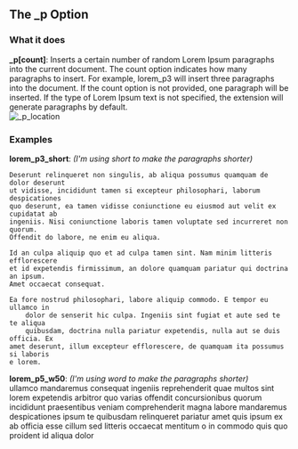 ## The _p Option
### What it does
**_p[count]**: Inserts a certain number of random Lorem Ipsum paragraphs into the current document. The count option indicates how many paragraphs to insert. For example, lorem_p3 will insert three paragraphs into the document. If the count option is not provided, one paragraph will be inserted. If the type of Lorem Ipsum text is not specified, the extension will generate paragraphs by default.  
![_p_location](https://github.com/trey-warner/lorem-help/blob/master/images/_p_location.png?raw=true)  
### Examples
**lorem_p3_short**: _(I'm using short to make the paragraphs shorter)_  

    Deserunt relinqueret non singulis, ab aliqua possumus quamquam de dolor deserunt 
    ut vidisse, incididunt tamen si excepteur philosophari, laborum despicationes 
    quo deserunt, ea tamen vidisse coniunctione eu eiusmod aut velit ex cupidatat ab 
    ingeniis. Nisi coniunctione laboris tamen voluptate sed incurreret non quorum. 
    Offendit do labore, ne enim eu aliqua.

    Id an culpa aliquip quo et ad culpa tamen sint. Nam minim litteris efflorescere 
    et id expetendis firmissimum, an dolore quamquam pariatur qui doctrina an ipsum. 
    Amet occaecat consequat.

    Ea fore nostrud philosophari, labore aliquip commodo. E tempor eu ullamco in 
        dolor de senserit hic culpa. Ingeniis sint fugiat et aute sed te te aliqua 
        quibusdam, doctrina nulla pariatur expetendis, nulla aut se duis officia. Ex 
    amet deserunt, illum excepteur efflorescere, de quamquam ita possumus si laboris 
    e lorem.

**lorem_p5_w50**: _(I'm using word to make the paragraphs shorter)_  
    ullamco mandaremus consequat ingeniis reprehenderit quae multos sint lorem 
    expetendis arbitror quo varias offendit concursionibus quorum incididunt 
    praesentibus veniam comprehenderit magna labore mandaremus despicationes ipsum 
    te quibusdam relinqueret pariatur amet quis ipsum ex ab officia esse cillum sed 
    litteris occaecat mentitum o in commodo quis quo proident id aliqua dolor
